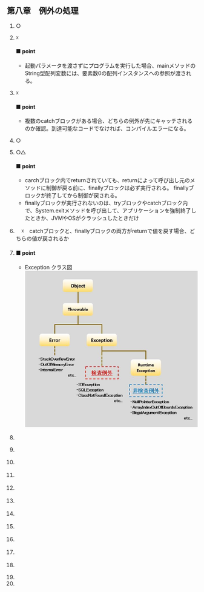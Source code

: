 ## 第八章　例外の処理
1. ○
2. ☓
    #### ■ point
    - 起動パラメータを渡さずにプログラムを実行した場合、mainメソッドのString型配列変数には、要素数0の配列インスタンスへの参照が渡される。
3. ☓
    #### ■ point
    - 複数のcatchブロックがある場合、どちらの例外が先にキャッチされるのか確認。到達可能なコードでなければ、コンパイルエラーになる。
4. ○
5. ○△
    #### ■ point
    - carchブロック内でreturnされていても、returnによって呼び出し元のメソッドに制御が戻る前に、finallyブロックは必ず実行される。
      finallyブロックが終了してから制御が戻される。
    - finallyブロックが実行されないのは、tryブロックやcatchブロック内で、System.exitメソッドを呼び出して、アプリケーションを強制終了したときか、JVMやOSがクラッシュしたときだけ
6. 　☓　catchブロックと、finallyブロックの両方がreturnで値を戻す場合、どちらの値が戻されるか
    
7. 
    #### ■ point
    - Exception クラス図  
      ![Exception クラス図](https://github.com/tom0125/java/blob/master/image/Exception%20%E3%82%AF%E3%83%A9%E3%82%B9%E5%9B%B3.jpg)
8. 　
9. 
10. 　
11. 　
12. 　
13. 　
14. 　
15. 　
16. 　
17. 　
18. 　
19. 
20. 